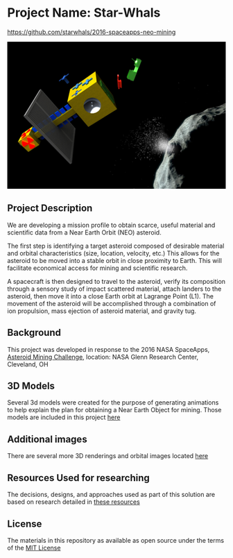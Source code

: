 # Project Name: Star-Whals
https://github.com/starwhals/2016-spaceapps-neo-mining

![Rendered image of Satellite](images/mission_landing.png "Rendered image of Satellite with Drone and Launcher deploying")


## Project Description
We are developing a mission profile to obtain scarce, useful material and scientific data from a Near Earth Orbit (NEO) asteroid.

The first step is identifying a target asteroid composed of desirable material and orbital characteristics (size, location, velocity, etc.) This allows for the asteroid to be moved into a stable orbit in close proximity to Earth. This will facilitate economical access for mining and scientific research.

A spacecraft is then designed to travel to the asteroid, verify its composition through a sensory study of impact scattered material, attach landers to the asteroid, then move it into a close Earth orbit at Lagrange Point (L1). The movement of the asteroid will be accomplished through a combination of ion propulsion, mass ejection of asteroid material, and gravity tug.


## Background
This project was developed in response to the 2016 NASA SpaceApps, [Asteroid Mining Challenge](https://2016.spaceappschallenge.org/challenges/solar-system/asteroid-mining), location: NASA Glenn Research Center, Cleveland, OH

## 3D Models
Several 3d models were created for the purpose of generating animations to help explain the plan for obtaining a Near Earth Object for mining.  Those models are included in this project [here](MODELS.md)

## Additional images
There are several more 3D renderings and orbital images located [here](IMAGES.md)

## Resources Used for researching
The decisions, designs, and approaches used as part of this solution are based on research detailed in [these resources](RESOURCES-USED.md)

## License

The materials in this repository as available as open source under the terms of the [MIT License](license.md)
